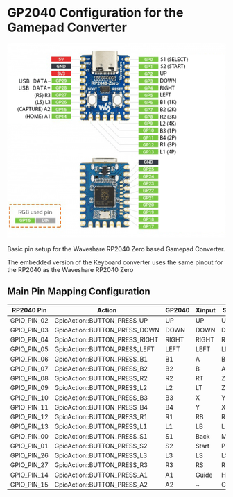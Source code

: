 # GP2040 Configuration for the Gamepad Converter

![Pin Mapping](assets/WaveshareRP2040Zero.png)

Basic pin setup for the Waveshare RP2040 Zero based Gamepad Converter.

The embedded version of the Keyboard converter uses the same pinout for the RP2040 as the Waveshare 
RP2040 Zero

## Main Pin Mapping Configuration

| RP2040 Pin | Action                        | GP2040 | Xinput | Switch | PS3/4/5  | Dinput | Arcade |
|------------|-------------------------------|--------|--------|--------|----------|--------|--------|
| GPIO_PIN_02| GpioAction::BUTTON_PRESS_UP   | UP     | UP     | UP      | UP      | UP     | UP     |
| GPIO_PIN_03| GpioAction::BUTTON_PRESS_DOWN | DOWN   | DOWN   | DOWN    | DOWN    | DOWN   | DOWN   |
| GPIO_PIN_04| GpioAction::BUTTON_PRESS_RIGHT| RIGHT  | RIGHT  | RIGHT   | RIGHT   | RIGHT  | RIGHT  |
| GPIO_PIN_05| GpioAction::BUTTON_PRESS_LEFT | LEFT   | LEFT   | LEFT    | LEFT    | LEFT   | LEFT   |
| GPIO_PIN_06| GpioAction::BUTTON_PRESS_B1   | B1     | A      | B       | Cross   | 2      | K1     |
| GPIO_PIN_07| GpioAction::BUTTON_PRESS_B2   | B2     | B      | A       | Circle  | 3      | K2     |
| GPIO_PIN_08| GpioAction::BUTTON_PRESS_R2   | R2     | RT     | ZR      | R2      | 8      | K3     |
| GPIO_PIN_09| GpioAction::BUTTON_PRESS_L2   | L2     | LT     | ZL      | L2      | 7      | K4     |
| GPIO_PIN_10| GpioAction::BUTTON_PRESS_B3   | B3     | X      | Y       | Square  | 1      | P1     |
| GPIO_PIN_11| GpioAction::BUTTON_PRESS_B4   | B4     | Y      | X       | Triangle| 4      | P2     |
| GPIO_PIN_12| GpioAction::BUTTON_PRESS_R1   | R1     | RB     | R       | R1      | 6      | P3     |
| GPIO_PIN_13| GpioAction::BUTTON_PRESS_L1   | L1     | LB     | L       | L1      | 5      | P4     |
| GPIO_PIN_00| GpioAction::BUTTON_PRESS_S1   | S1     | Back   | Minus   | Select  | 9      | Coin   |
| GPIO_PIN_01| GpioAction::BUTTON_PRESS_S2   | S2     | Start  | Plus    | Start   | 10     | Start  |
| GPIO_PIN_26| GpioAction::BUTTON_PRESS_L3   | L3     | LS     | LS      | L3      | 11     | LS     |
| GPIO_PIN_27| GpioAction::BUTTON_PRESS_R3   | R3     | RS     | RS      | R3      | 12     | RS     |
| GPIO_PIN_14| GpioAction::BUTTON_PRESS_A1   | A1     | Guide  | Home    | PS      | 13     | ~      |
| GPIO_PIN_15| GpioAction::BUTTON_PRESS_A2   | A2     | ~      | Capture | ~       | 14     | ~      |
